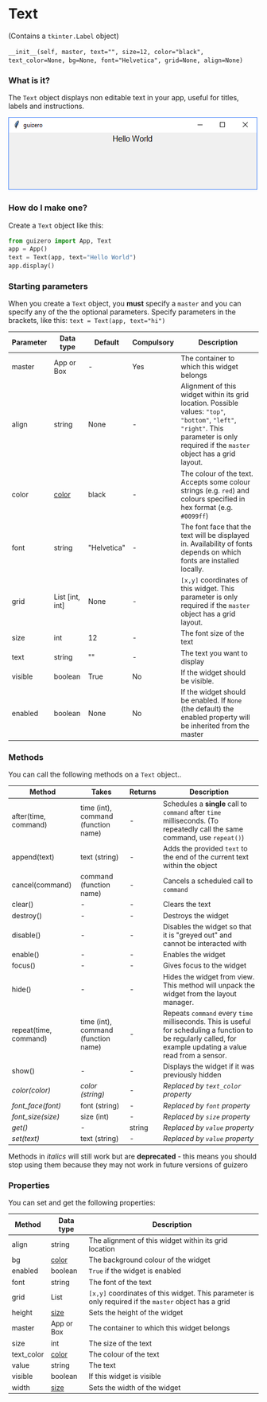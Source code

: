 # Text

(Contains a `tkinter.Label` object)

`__init__(self, master, text="", size=12, color="black", text_color=None, bg=None, font="Helvetica", grid=None, align=None)`

### What is it?
The `Text` object displays non editable text in your app, useful for titles, labels and instructions.

![Text on Windows](images/text_windows.png)

### How do I make one?

Create a `Text` object like this:

```python
from guizero import App, Text
app = App()
text = Text(app, text="Hello World")
app.display()
```

### Starting parameters

When you create a `Text` object, you **must** specify a `master` and you can specify any of the the optional parameters. Specify parameters in the brackets, like this: `text = Text(app, text="hi")`

| Parameter | Data type | Default | Compulsory | Description                         |
| --------- | --------- | ------- | ---------- | -------------------------|
| master    | App or Box   | - | Yes       | The container to which this widget belongs |
| align   | string     | None    | -         | Alignment of this widget within its grid location. Possible values: `"top"`, `"bottom"`, `"left"`, `"right"`. This parameter is only required if the `master` object has a grid layout.  |
| color   | [color](colors.md)     | black     | -         | The colour of the text. Accepts some colour strings (e.g. `red`) and colours specified in hex format (e.g. `#0099ff`)  |
| font   | string     | "Helvetica"     | -         | The font face that the text will be displayed in. Availability of fonts depends on which fonts are installed locally. |
| grid   | List [int, int]   | None     | -         | `[x,y]` coordinates of this widget. This parameter is only required if the `master` object has a grid layout. |
| size   | int    | 12     | -         | The font size of the text |
| text   | string    | ""  | -         | The text you want to display |
| visible   | boolean   | True    | No         | If the widget should be visible.  |
| enabled   | boolean   | None    | No         | If the widget should be enabled. If `None` (the default) the enabled property will be inherited from the master |


### Methods

You can call the following methods on a `Text` object..

| Method        | Takes     | Returns    | Description                |
| ------------- | ------------- | ---------- | -------------------------- |
| after(time, command)   | time (int), command (function name)   | -          | Schedules a **single** call to `command` after `time` milliseconds. (To repeatedly call the same command, use `repeat()`)  |
| append(text)  | text (string) | -          | Adds the provided `text` to the end of the current text within the object |
| cancel(command)   | command (function name) | -          | Cancels a scheduled call to `command`    |
| clear()   | -             | -          | Clears the text            |
| destroy()   | -  | -          | Destroys the widget    |
| disable()  | - | -          | Disables the widget so that it is "greyed out" and cannot be interacted with   |
| enable()  | -  | -          | Enables the widget   |
| focus()  | -  | -          | Gives focus to the widget   |
| hide()  | -   | -          | Hides the widget from view. This method will unpack the widget from the layout manager.   |
| repeat(time, command)  | time (int), command (function name)  | -          | Repeats `command` every `time` milliseconds. This is useful for scheduling a function to be regularly called, for example updating a value read from a sensor.   |
| show()  | - | -          | Displays the widget if it was previously hidden   |
| _color(color)_ | _color (string)_ | -      | _Replaced by `text_color` property_ |
| _font_face(font)_ | font (string) | - | _Replaced by `font` property_ |
| _font_size(size)_ | size (int) | - |  _Replaced by `size` property_ |
| _get()_ | - | string |  _Replaced by `value` property_ |
| _set(text)_ | text (string) | - |  _Replaced by `value` property_ |

Methods in _italics_ will still work but are **deprecated** - this means you should stop using them because they may not work in future versions of guizero


### Properties

You can set and get the following properties:

| Method        | Data type   | Description                |
| ------------- | ----------- | -------------------------- |
| align         | string      | The alignment of this widget within its grid location |
| bg            | [color](colors.md)      | The background colour of the widget  |
| enabled       | boolean     | `True` if the widget is enabled |
| font          | string      | The font of the text  |
| grid          | List        | `[x,y]` coordinates of this widget. This parameter is only required if the `master` object has a grid |
| height        | [size](size.md)         | Sets the height of the widget |
| master        | App or Box  | The container to which this widget belongs |
| size          | int         | The size of the text  |
| text_color    | [color](colors.md)      | The colour of the text  |
| value         | string      | The text   |
| visible       | boolean     | If this widget is visible |
| width         | [size](size.md)         | Sets the width of the widget |

